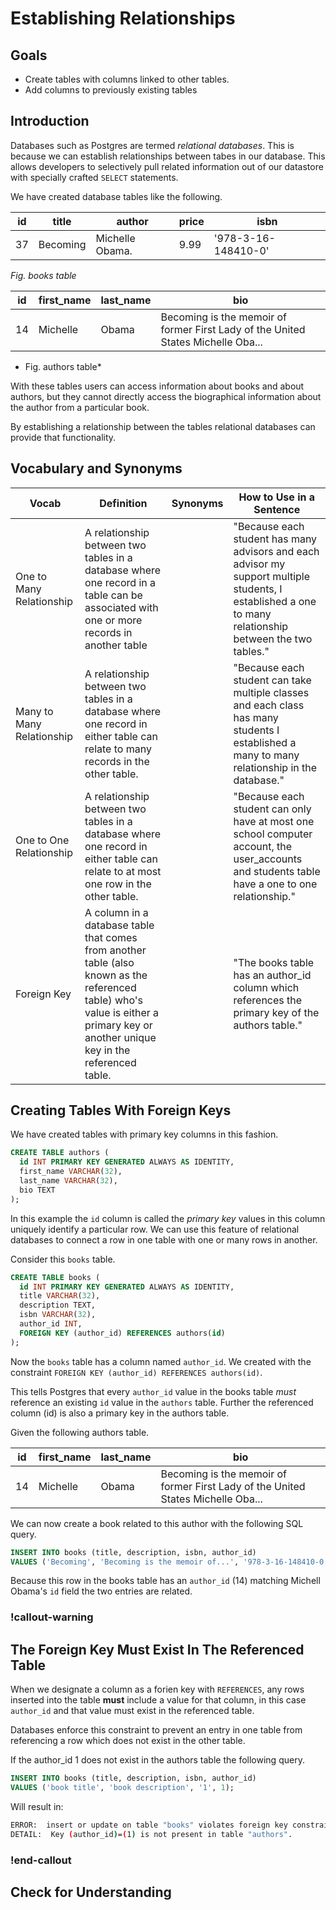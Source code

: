 # Establishing Relationships


## Goals

- Create tables with columns linked to other tables.
- Add columns to previously existing tables

## Introduction

Databases such as Postgres are termed *relational databases*.  This is because we can establish relationships between tabes in our database.  This allows developers to selectively pull related information out of our datastore with specially crafted `SELECT` statements.

We have created database tables like the following.

| id | title | author | price | isbn |
|--- |--- |--- |--- |--- |
| 37 | Becoming | Michelle Obama. | 9.99 | '978-3-16-148410-0' |

*Fig. books table*

| id | first_name | last_name | bio |
|--- |--- |--- |--- |
| 14 | Michelle | Obama | Becoming is the memoir of former First Lady of the United States Michelle Oba... |

* Fig. authors table*

With these tables users can access information about books and about authors, but they cannot directly access the biographical information about the author from a particular book.

By establishing a relationship between the tables relational databases can provide that functionality.

## Vocabulary and Synonyms

| Vocab           | Definition                                                                                                            | Synonyms             | How to Use in a Sentence                                                                                                                                                                                                                              |
| --------------- | --------------------------------------------------------------------------------------------------------------------- | -------------------- | ----------------------------------------------------------------------------------------------------------------------------------------------------------------------------------------------------------------------------------------------------- |
| One to Many Relationship        | A relationship between two tables in a database where one record in a table can be associated with one or more records in another table                                                     |                    | "Because each student has many advisors and each advisor my support multiple students, I established a one to many relationship between the two tables."                                                                |
| Many to Many Relationship        | A relationship between two tables in a database where one record in either table can relate to many records in the other table.                                                    |                    | "Because each student can take multiple classes and each class has many students I established a many to many relationship in the database."                                                                |
| One to One Relationship        | A relationship between two tables in a database where one record in either table can relate to at most one row in the other table.                                                    |                    | "Because each student can only have at most one school computer account, the user_accounts and students table have a one to one relationship."                                                                |
| Foreign Key        | A column in a database table that comes from another table (also known as the referenced table) who's value is either a primary key or another unique key in the referenced table.                                                    |                    | "The books table has an author_id column which references the primary key of the authors table."                                                                |


## Creating Tables With Foreign Keys

<!--  Note could also teach Foreign key creation with 
  author_id INT REFERENCES authors(id)

  This way is more explicit... maybe.

  We could teach adding columns to tables to establish new foreign keys, but... they can just drop and recreate the table for now.  Students can research to to modify a table.
 -->

We have created tables with primary key columns in this fashion.

```sql
CREATE TABLE authors (
  id INT PRIMARY KEY GENERATED ALWAYS AS IDENTITY,
  first_name VARCHAR(32),
  last_name VARCHAR(32),
  bio TEXT
);
```

In this example the `id` column is called the *primary key* values in this column uniquely identify a particular row.  We can use this feature of relational databases to connect a row in one table with one or many rows in another.

Consider this `books` table.

```sql
CREATE TABLE books (
  id INT PRIMARY KEY GENERATED ALWAYS AS IDENTITY,
  title VARCHAR(32),
  description TEXT,
  isbn VARCHAR(32),
  author_id INT,
  FOREIGN KEY (author_id) REFERENCES authors(id)
);
```

Now the `books` table has a column named `author_id`.  We created with the constraint `FOREIGN KEY (author_id) REFERENCES authors(id)`.  

This tells Postgres that every `author_id` value in the books table *must* reference an existing `id` value in the `authors` table.  Further the referenced column (id) is also a primary key in the authors table.

Given the following authors table.

| id | first_name | last_name | bio |
|--- |--- |--- |--- |
| 14 | Michelle | Obama | Becoming is the memoir of former First Lady of the United States Michelle Oba... |

We can now create a book related to this author with the following SQL query.

```sql
INSERT INTO books (title, description, isbn, author_id)
VALUES ('Becoming', 'Becoming is the memoir of...', '978-3-16-148410-0', 14);
```

Because this row in the books table has an `author_id` (14) matching Michell Obama's `id` field the two entries are related.

### !callout-warning

## The Foreign Key Must Exist In The Referenced Table

When we designate a column as a forien key with `REFERENCES`, any rows inserted into the table **must** include a value for that column, in this case `author_id` and that value must exist in the referenced table.

Databases enforce this constraint to prevent an entry in one table from referencing a row which does not exist in the other table.

If the author_id 1 does not exist in the authors table the following query.

```sql
INSERT INTO books (title, description, isbn, author_id)
VALUES ('book title', 'book description', '1', 1);
```

Will result in:

```bash
ERROR:  insert or update on table "books" violates foreign key constraint "books_author_id_fkey"
DETAIL:  Key (author_id)=(1) is not present in table "authors".
```

### !end-callout

## Check for Understanding

<!-- TODO:  Reorder question with CREATE TABLE -->

<!-- TODO:  Reorder question with ALTER TABLE -->

<!-- TODO:  Question on key takeaway -->